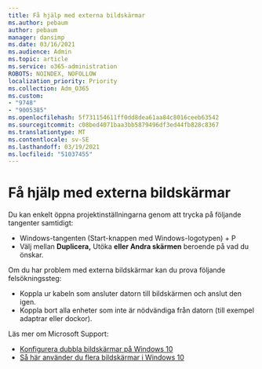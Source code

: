 ```yaml
---
title: Få hjälp med externa bildskärmar
ms.author: pebaum
author: pebaum
manager: dansimp
ms.date: 03/16/2021
ms.audience: Admin
ms.topic: article
ms.service: o365-administration
ROBOTS: NOINDEX, NOFOLLOW
localization_priority: Priority
ms.collection: Adm_O365
ms.custom:
- "9748"
- "9005385"
ms.openlocfilehash: 5f731154611ff0dd8dea61aa84c8016ceeb63542
ms.sourcegitcommit: c08bed4071baa3bb5879496df3ed44fb828c8367
ms.translationtype: MT
ms.contentlocale: sv-SE
ms.lasthandoff: 03/19/2021
ms.locfileid: "51037455"
---
```

# <a name="get-help-with-external-monitors"></a>Få hjälp med externa bildskärmar

Du kan enkelt öppna projektinställningarna genom att trycka på följande tangenter samtidigt:

- Windows-tangenten (Start-knappen med Windows-logotypen) + P
- Välj mellan **Duplicera,** Utöka **eller Andra skärmen** beroende på vad du önskar. 

Om du har problem med externa bildskärmar kan du prova följande felsökningssteg:

- Koppla ur kabeln som ansluter datorn till bildskärmen och anslut den igen.
- Koppla bort alla enheter som inte är nödvändiga från datorn (till exempel adaptrar eller dockor).

Läs mer om Microsoft Support:

- [Konfigurera dubbla bildskärmar på Windows 10](https://support.microsoft.com/windows/set-up-dual-monitors-on-windows-10-3d5c15dc-cc63-d850-aeb6-b41778147554)
- [Så här använder du flera bildskärmar i Windows 10](https://support.microsoft.com/windows/how-to-use-multiple-monitors-in-windows-10-329c6962-5a4d-b481-7baa-bec9671f728a)

